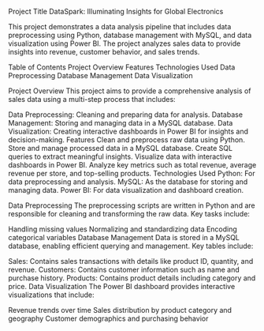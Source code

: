 Project Title
DataSpark: Illuminating Insights for Global Electronics

This project demonstrates a data analysis pipeline that includes data preprocessing using Python, database management with MySQL, and data visualization using Power BI. The project analyzes sales data to provide insights into revenue, customer behavior, and sales trends.

Table of Contents
Project Overview
Features
Technologies Used
Data Preprocessing
Database Management
Data Visualization

Project Overview
This project aims to provide a comprehensive analysis of sales data using a multi-step process that includes:

Data Preprocessing: Cleaning and preparing data for analysis.
Database Management: Storing and managing data in a MySQL database.
Data Visualization: Creating interactive dashboards in Power BI for insights and decision-making.
Features
Clean and preprocess raw data using Python.
Store and manage processed data in a MySQL database.
Create SQL queries to extract meaningful insights.
Visualize data with interactive dashboards in Power BI.
Analyze key metrics such as total revenue, average revenue per store, and top-selling products.
Technologies Used
Python: For data preprocessing and analysis.
MySQL: As the database for storing and managing data.
Power BI: For data visualization and dashboard creation.

Data Preprocessing
The preprocessing scripts are written in Python and are responsible for cleaning and transforming the raw data. Key tasks include:

Handling missing values
Normalizing and standardizing data
Encoding categorical variables
Database Management
Data is stored in a MySQL database, enabling efficient querying and management. Key tables include:

Sales: Contains sales transactions with details like product ID, quantity, and revenue.
Customers: Contains customer information such as name and purchase history.
Products: Contains product details including category and price.
Data Visualization
The Power BI dashboard provides interactive visualizations that include:

Revenue trends over time
Sales distribution by product category and geography
Customer demographics and purchasing behavior
